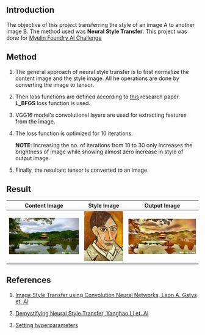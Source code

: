 ## Introduction
The objective of this project transferring the style of an image A to another image B. The method used was **Neural Style Transfer**. This project was done for [Myelin Foundry AI Challenge](https://github.com/myelinfoundry-2019/challenge)

## Method
1. The general approach of neural style transfer is to first normalize the content image and the style image. All he operations are done by converting the image to tensor.

2. Then loss functions are defined according to [this](https://www.cv-foundation.org/openaccess/content_cvpr_2016/papers/Gatys_Image_Style_Transfer_CVPR_2016_paper.pdf) research paper. **L_BFGS** loss function is used.

3. VGG16 model's convolutional layers are used for extracting features from the image. 

4. The loss function is optimized for 10 iterations.

   **NOTE**: Increasing the no. of iterations from 10 to 30 only increases the brightness of image while showing almost zero increase in style of output image.

5. Finally, the resultant tensor is converted to an image.

## Result

| **Content Image** | **Style Image** | **Output Image** |
|-------------------|------------------|----------------|
|<img src="https://github.com/gauravsharma-97/Neural-Style-Transfer/blob/master/Images/japanese_garden.jpg">|<img src="https://github.com/gauravsharma-97/Neural-Style-Transfer/blob/master/Images/picasso_selfportrait.jpg">|<img src="https://github.com/gauravsharma-97/Neural-Style-Transfer/blob/master/Images/output_image.jpg">|

## References
1. [Image Style Transfer using Convolution Neural Networks, Leon A. Gatys et. Al](https://www.cv-foundation.org/openaccess/content_cvpr_2016/papers/Gatys_Image_Style_Transfer_CVPR_2016_paper.pdf)

2. [Demystifying Neural Style Transfer, Yanghao Li et. Al](https://arxiv.org/pdf/1701.01036.pdf#:~:text=It%20fully%20takes%20the%20advantage,artistic%20style%20of%20a%20image.)

3. [Setting hyperparameters](https://towardsdatascience.com/practical-techniques-for-getting-style-transfer-to-work-19884a0d69eb#:~:text=Total%20variation%20loss%20is%20the,noise%20is%20in%20the%20images.)
